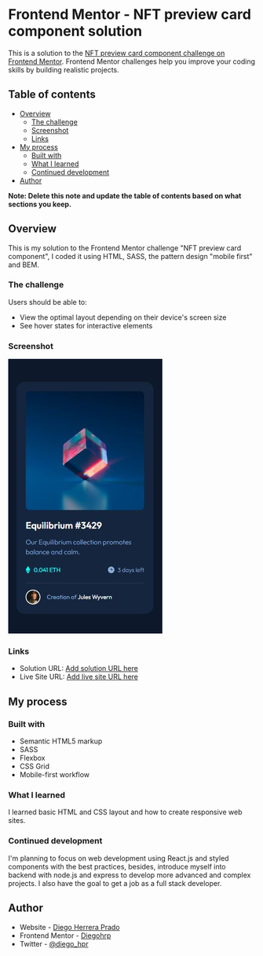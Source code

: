 # Frontend Mentor - NFT preview card component solution

This is a solution to the [NFT preview card component challenge on Frontend Mentor](https://www.frontendmentor.io/challenges/nft-preview-card-component-SbdUL_w0U). Frontend Mentor challenges help you improve your coding skills by building realistic projects.

## Table of contents

- [Overview](#overview)
  - [The challenge](#the-challenge)
  - [Screenshot](#screenshot)
  - [Links](#links)
- [My process](#my-process)
  - [Built with](#built-with)
  - [What I learned](#what-i-learned)
  - [Continued development](#continued-development)
- [Author](#author)

**Note: Delete this note and update the table of contents based on what sections you keep.**

## Overview

This is my solution to the Frontend Mentor challenge "NFT preview card component", I coded it using HTML, SASS, the pattern design "mobile first" and BEM.

### The challenge

Users should be able to:

- View the optimal layout depending on their device's screen size
- See hover states for interactive elements

### Screenshot

![](./screenshot.JPG)

### Links

- Solution URL: [Add solution URL here](https://your-solution-url.com)
- Live Site URL: [Add live site URL here](https://your-live-site-url.com)

## My process

### Built with

- Semantic HTML5 markup
- SASS
- Flexbox
- CSS Grid
- Mobile-first workflow

### What I learned

I learned basic HTML and CSS layout and how to create responsive web sites.

### Continued development

I'm planning to focus on web development using React.js and styled components with the best practices, besides, introduce myself into backend with node.js and express to develop more advanced and complex projects.
I also have the goal to get a job as a full stack developer.

## Author

- Website - [Diego Herrera Prado](https://github.com/Diegohrp?tab=repositories)
- Frontend Mentor - [Diegohrp](https://www.frontendmentor.io/profile/Diegohrp)
- Twitter - [@diego_hpr](https://twitter.com/diego_hpr)
